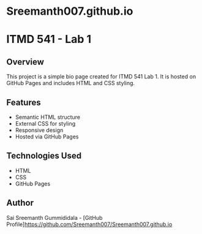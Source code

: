 # Sreemanth007.github.io
# ITMD 541 - Lab 1

## Overview
This project is a simple bio page created for ITMD 541 Lab 1. It is hosted on GitHub Pages and includes 
HTML and CSS styling.

## Features
- Semantic HTML structure
- External CSS for styling
- Responsive design
- Hosted via GitHub Pages

## Technologies Used
- HTML
- CSS
- GitHub Pages

## Author
Sai Sreemanth Gummididala - [GitHub Profile]https://github.com/Sreemanth007/Sreemanth007.github.io